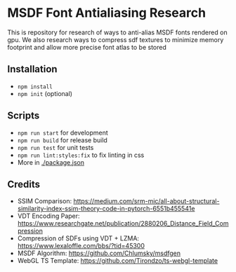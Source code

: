 # MSDF Font Antialiasing Research
This is repository for research of ways to anti-alias MSDF fonts rendered on gpu. We also research ways to compress sdf textures to minimize memory footprint and allow more precise font atlas to be stored

## Installation
- `npm install`
- `npm init` (optional)

## Scripts
- `npm run start` for development
- `npm run build` for release build
- `npm run test` for unit tests
- `npm run lint:styles:fix` to fix linting in css
- More in [./package.json](./package.json#L6)

## Credits
- SSIM Comparison: https://medium.com/srm-mic/all-about-structural-similarity-index-ssim-theory-code-in-pytorch-6551b455541e
- VDT Encoding Paper: https://www.researchgate.net/publication/2880206_Distance_Field_Compression
- Compression of SDFs using VDT + LZMA: https://www.lexaloffle.com/bbs/?tid=45300
- MSDF Algorithm: https://github.com/Chlumsky/msdfgen
- WebGL TS Template: https://github.com/Tirondzo/ts-webgl-template
